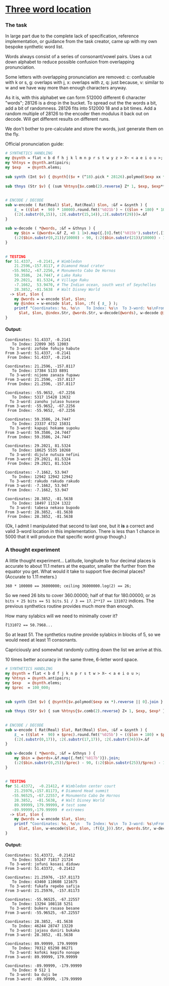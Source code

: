[1]: https://rosettacode.org/wiki/Three_word_location

# [Three word location][1]

### The task



In large part due to the complete lack of specification, reference implementation, or guidance from the task creator, came up with my own bespoke synthetic word list.



Words always consist of a series of consonant/vowel pairs. Uses a cut down alphabet to reduce possible confusion from overlapping pronunciation.



Some letters with overlapping pronunciation are removed: c: confusable with k or s, g: overlaps with j, x: overlaps with z, q: just because, v: similar to w and we have way more than enough characters anyway.



As it is, with this alphabet we can form 512000 different 6 character "words"; 28126 is a drop in the bucket. To spread out the the words a bit, add a bit of randomness. 28126 fits into 512000 18 and a bit times. Add a random multiple of 28126 to the encoder then modulus it back out on decode. Will get different results on different runs.



We don't bother to pre-calculate and store the words, just generate them on the fly.



Official pronunciation guide:

```perl
# SYNTHETICS HANDLING
my @synth = flat < b d f h j k l m n p r s t w y z > X~ < a e i o u >;
my %htnys = @synth.antipairs;
my $exp   = @synth.elems;
 
sub synth (Int $v) { @synth[($v + (^18).pick * 28126).polymod($exp xx *).reverse || 0].join }
 
sub thnys (Str $v) { (sum %htnys{$v.comb(2).reverse} Z* 1, $exp, $exp**2) % 28126 }
 
 
# ENCODE / DECODE
sub w-encode ( Rat(Real) $lat, Rat(Real) $lon, :&f = &synth ) {
    $_ = (($lat +  90) * 10000).round.fmt('%021b') ~ (($lon + 180) * 10000).round.fmt('%022b');
    (:2(.substr(0,15)), :2(.substr(15,14)),:2(.substr(29)))».&f
}
 
sub w-decode ( *@words, :&f = &thnys ) {
    my $bin = (@words».&f Z, <0 1 1>).map({.[0].fmt('%015b').substr(.[1])}).join;
    (:2($bin.substr(0,21))/10000) - 90, (:2($bin.substr(21))/10000) - 180
}
 
 
# TESTING
for 51.4337,  -0.2141, # Wimbledon
    21.2596,-157.8117, # Diamond Head crater
   -55.9652, -67.2256, # Monumento Cabo De Hornos
    59.3586,  24.7447, # Lake Raku
    29.2021,  81.5324, # Village Raku
    -7.1662,  53.9470, # The Indian ocean, south west of Seychelles
    28.3852, -81.5638  # Walt Disney World
  -> $lat, $lon {
    my @words = w-encode $lat, $lon;
    my @index = w-encode $lat, $lon, :f( { $_ } );
    printf "Coordinates: %s, %s\n   To Index: %s\n  To 3-word: %s\nFrom 3-word: %s, %s\n From Index: %s, %s\n\n",
      $lat, $lon, @index.Str, @words.Str, w-decode(@words), w-decode @index, :f( { $_ } );
}
```

#### Output:
```
Coordinates: 51.4337, -0.2141
   To Index: 22099 365 12003
  To 3-word: zofobe fohujo habute
From 3-word: 51.4337, -0.2141
 From Index: 51.4337, -0.2141

Coordinates: 21.2596, -157.8117
   To Index: 17384 5133 8891
  To 3-word: nijemo zanaza fupawu
From 3-word: 21.2596, -157.8117
 From Index: 21.2596, -157.8117

Coordinates: -55.9652, -67.2256
   To Index: 5317 15428 13632
  To 3-word: zanohu julaso husese
From 3-word: -55.9652, -67.2256
 From Index: -55.9652, -67.2256

Coordinates: 59.3586, 24.7447
   To Index: 23337 4732 15831
  To 3-word: kapupi hokame supoku
From 3-word: 59.3586, 24.7447
 From Index: 59.3586, 24.7447

Coordinates: 29.2021, 81.5324
   To Index: 18625 5535 10268
  To 3-word: dijule nutuza nefini
From 3-word: 29.2021, 81.5324
 From Index: 29.2021, 81.5324

Coordinates: -7.1662, 53.947
   To Index: 12942 12942 12942
  To 3-word: rakudo rakudo rakudo
From 3-word: -7.1662, 53.947
 From Index: -7.1662, 53.947

Coordinates: 28.3852, -81.5638
   To Index: 18497 11324 1322
  To 3-word: tabesa nekaso bupodo
From 3-word: 28.3852, -81.5638
 From Index: 28.3852, -81.5638
```


(Ok, I admit I manipulated that second to last one, but it **is** a correct and valid 3-word location in this implementation. There is less than 1 chance in 5000 that it will produce that specific word group though.)



### A thought experiment



A little thought experiment... Latitude, longitude to four decimal places is accurate to about 11.1 meters at the equator, smaller the further from the equator you get.
What would it take to support five decimal places? (Accurate to 1.11 meters.)



`360 * 100000 == 36000000;
ceiling 36000000.log(2) == 26;`



So we need 26 bits to cover 360.00000; half of that for 180.00000, or `26 bits + 25 bits == 51 bits`. `51 / 3 == 17`. `2**17 == 131072` indices. The previous synthetics routine provides much more than enough.



How many sylabics will we need to minimally cover it?



`∛131072 == 50.7968...`



So at least 51. The synthetics routine provide sylabics in blocks of 5, so we would need
at least 11 consonants.



Capriciously and somewhat randomly cutting down the list we arrive at this.



10 times better accuracy in the same three, 6-letter word space.

```perl
# SYNTHETICS HANDLING
my @synth = flat < b d f j k n p r s t w > X~ < a e i o u >;
my %htnys = @synth.antipairs;
my $exp   = @synth.elems;
my $prec  = 100_000;
 
 
sub synth (Int $v) { @synth[$v.polymod($exp xx *).reverse || 0].join }
 
sub thnys (Str $v) { sum %htnys{$v.comb(2).reverse} Z× 1, $exp, $exp² }
 
 
# ENCODE / DECODE
sub w-encode ( Rat(Real) $lat, Rat(Real) $lon, :&f = &synth ) {
    $_ = (($lat +  90) × $prec).round.fmt('%025b') ~ (($lon + 180) × $prec).round.fmt('%026b');
    (:2(.substr(0,17)), :2(.substr(17,17)), :2(.substr(34)))».&f
}
 
sub w-decode ( *@words, :&f = &thnys ) {
    my $bin = @words».&f.map({.fmt('%017b')}).join;
    (:2($bin.substr(0,25))/$prec) - 90, (:2($bin.substr(25))/$prec) - 180
}
 
 
# TESTING
for 51.43372,  -0.21412, # Wimbledon center court
    21.25976,-157.81173, # Diamond Head summit
   -55.96525, -67.22557, # Monumento Cabo De Hornos
    28.3852,  -81.5638,  # Walt Disney World
    89.99999, 179.99999, # test some
   -89.99999,-179.99999  # extremes
  -> $lat, $lon {
    my @words = w-encode $lat, $lon;
    printf "Coordinates: %s, %s\n   To Index: %s\n  To 3-word: %s\nFrom 3-word: %s, %s\n\n",
      $lat, $lon, w-encode($lat, $lon, :f({$_})).Str, @words.Str, w-decode(@words);
}
```

#### Output:
```
Coordinates: 51.43372, -0.21412
   To Index: 55247 71817 21724
  To 3-word: jofuni kosasi diduwu
From 3-word: 51.43372, -0.21412

Coordinates: 21.25976, -157.81173
   To Index: 43460 110608 121675
  To 3-word: fukafa repebo safija
From 3-word: 21.25976, -157.81173

Coordinates: -55.96525, -67.22557
   To Index: 13294 108118 5251
  To 3-word: bukeru rasaso besane
From 3-word: -55.96525, -67.22557

Coordinates: 28.3852, -81.5638
   To Index: 46244 28747 13220
  To 3-word: jajasu duniri bukaka
From 3-word: 28.3852, -81.5638

Coordinates: 89.99999, 179.99999
   To Index: 70312 65298 86271
  To 3-word: kofoki kepifo nonope
From 3-word: 89.99999, 179.99999

Coordinates: -89.99999, -179.99999
   To Index: 0 512 1
  To 3-word: ba duji be
From 3-word: -89.99999, -179.99999
```
